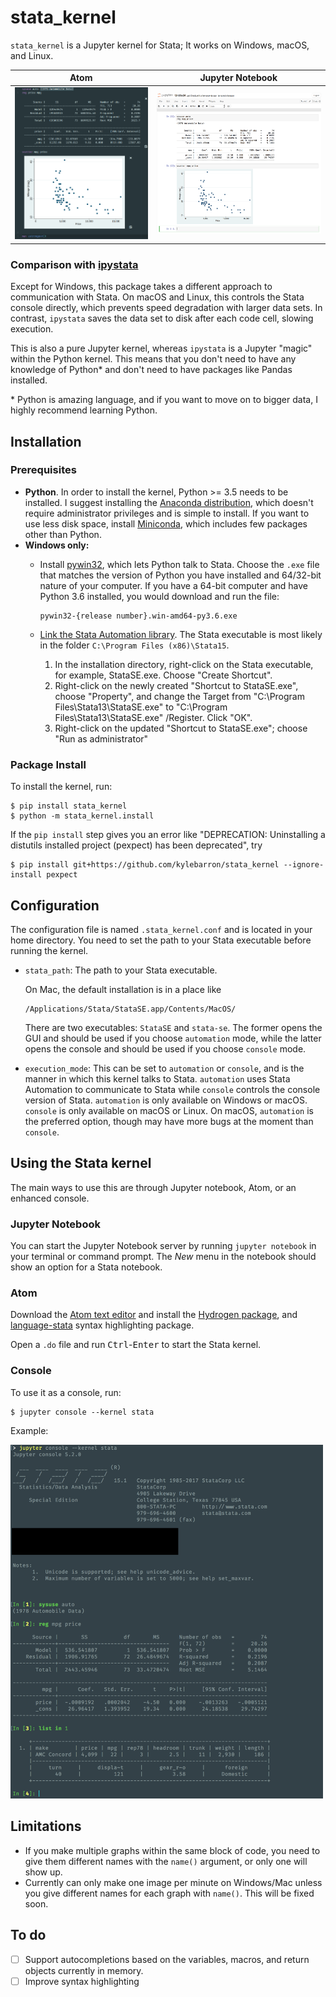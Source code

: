 # stata_kernel

`stata_kernel` is a Jupyter kernel for Stata; It works on Windows, macOS, and
Linux.

Atom             |  Jupyter Notebook
:-------------------------:|:-------------------------:
![Atom](./img/atom.png)    |  ![Jupyter Notebook](./img/jupyter_notebook.png)


### Comparison with [ipystata](https://github.com/TiesdeKok/ipystata)

Except for Windows, this package takes a different approach to communication
with Stata. On macOS and Linux, this controls the Stata console directly, which
prevents speed degradation with larger data sets. In contrast, `ipystata` saves
the data set to disk after each code cell, slowing execution.

This is also a pure Jupyter kernel, whereas `ipystata` is a Jupyter "magic" within the Python kernel. This means that you don't need to have any knowledge of Python* and don't need to have packages like Pandas installed.

\* Python is amazing language, and if you want to move on to bigger data, I highly recommend learning Python.

## Installation

### Prerequisites

- **Python**. In order to install the kernel, Python >= 3.5 needs to be installed. I suggest installing the [Anaconda distribution](https://www.anaconda.com/download/), which doesn't require administrator privileges and is simple to install. If you want to use less disk space, install [Miniconda](https://conda.io/miniconda.html), which includes few packages other than Python.
- **Windows only:**
    - Install [pywin32](https://github.com/mhammond/pywin32/releases/tag/latest), which lets Python talk to Stata. Choose the `.exe` file that matches the version of Python you have installed and 64/32-bit nature of your computer. If you have a 64-bit computer and have Python 3.6 installed, you would download and run the file:

        ```
        pywin32-{release number}.win-amd64-py3.6.exe
        ```
    - [Link the Stata Automation library](https://www.stata.com/automation/#install). The Stata executable is most likely in the folder `C:\Program Files (x86)\Stata15`.

        1. In the installation directory, right-click on the Stata executable, for example, StataSE.exe. Choose "Create Shortcut".
        2. Right-click on the newly created "Shortcut to StataSE.exe", choose "Property", and change the Target from "C:\Program Files\Stata13\StataSE.exe" to "C:\Program Files\Stata13\StataSE.exe" /Register. Click "OK".
        3. Right-click on the updated "Shortcut to StataSE.exe"; choose "Run as administrator"

### Package Install

To install the kernel, run:

```
$ pip install stata_kernel
$ python -m stata_kernel.install
```

If the `pip install` step gives you an error like "DEPRECATION: Uninstalling a distutils installed project (pexpect) has been deprecated", try
```
$ pip install git+https://github.com/kylebarron/stata_kernel --ignore-install pexpect
```

## Configuration

The configuration file is named `.stata_kernel.conf` and is located in your home directory. You need to set the path to your Stata executable before running the kernel.

- `stata_path`: The path to your Stata executable.

    On Mac, the default installation is in a place like
    ```
    /Applications/Stata/StataSE.app/Contents/MacOS/
    ```

    There are two executables: `StataSE` and `stata-se`. The former opens the GUI
    and should be used if you choose `automation` mode, while the latter opens the
    console and should be used if you choose `console` mode.

- `execution_mode`: This can be set to `automation` or `console`, and is the manner in which this kernel talks to Stata. `automation` uses Stata Automation to communicate to Stata while `console` controls the console version of Stata. `automation` is only available on Windows or macOS. `console` is only available on macOS or Linux. On macOS, `automation` is the preferred option, though may have more bugs at the moment than `console`.

## Using the Stata kernel

The main ways to use this are through Jupyter notebook, Atom, or an enhanced console.

### Jupyter Notebook

You can start the Jupyter Notebook server by running `jupyter notebook` in your terminal or command prompt. The *New* menu in the notebook should show an option for a Stata notebook.

### Atom

Download the [Atom text editor](https://atom.io) and install the [Hydrogen package](https://atom.io/packages/hydrogen), and [language-stata](https://atom.io/packages/language-stata) syntax highlighting package.

Open a `.do` file and run <kbd>Ctrl</kbd>-<kbd>Enter</kbd> to start the Stata kernel.

### Console

To use it as a console, run:
```
$ jupyter console --kernel stata
```

Example:

<img style="max-width: 500px; height: auto; " src="./img/jupyter_console.png" />

<!-- ## Troubleshooting -->

## Limitations

- If you make multiple graphs within the same block of code, you need to give them different names with the `name()` argument, or only one will show up.
- Currently can only make one image per minute on Windows/Mac unless you give different names for each graph with `name()`. This will be fixed soon.

## To do

- [ ] Support autocompletions based on the variables, macros, and return objects currently in memory.
- [ ] Improve syntax highlighting
